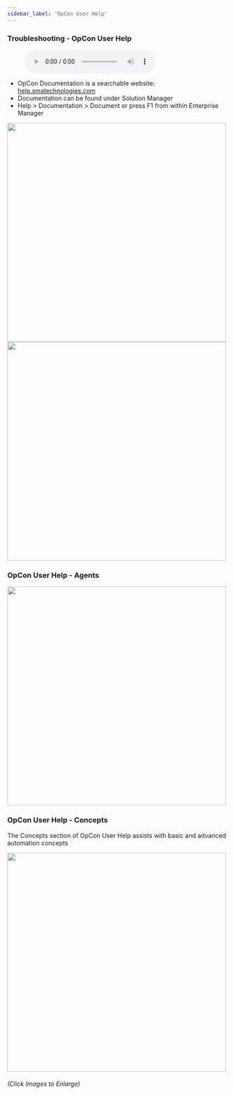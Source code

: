 ```yaml
---
sidebar_label: 'OpCon User Help'
---
```


### Troubleshooting - OpCon User Help

<figure>
    <audio
        controls
        src="audiobasic/TroubleshootingOpConUserHelp.mp3">
            Your browser does not support the
            <code>audio</code> element.
    </audio>
</figure>

* OpCon Documentation is a searchable website: <a href="https://help.smatechnologies.com" target="_blank">help.smatechnologies.com</a>
* Documentation can be found under Solution Manager
* Help > Documentation > Document or press F1 from within Enterprise Manager 

<a href="imgbasic/273.png" target="_blank"><img src="imgbasic/273.png" width="500"></img></a>  
<a href="imgbasic/274.png" target="_blank"><img src="imgbasic/274.png" width="500"></img></a>  

### OpCon User Help - Agents

<a href="imgbasic/275.png" target="_blank"><img src="imgbasic/275.png" width="500"></img></a>  

### OpCon User Help - Concepts

The Concepts section of OpCon User Help assists with basic and advanced automation concepts 

<a href="imgbasic/277.png" target="_blank"><img src="imgbasic/277.png" width="500"></img></a>  

###### (Click Images to Enlarge)